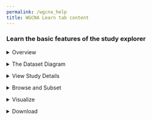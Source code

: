 ```yaml
---
permalink: /wgcna_help
title: WGCNA Learn tab content
---
```

<style>
  div.static-content details {
    margin: 1em 0;
  }
  div.static-content details p, div.static-content details ul {
    margin-left: 1emi;
    font-size: 90%;
  }
</style>

<div class="static-content">
  <div class="wgcna-help">
    <h3>Learn the basic features of the study explorer</h3>
    <details>
      <summary>Overview</summary>
      <p>The <b>Study Explorer</b> is an interactive feature that allows you to learn more about a dataset, explore all the variables in the dataset, and perform exploratory data analysis to visualize associations between two or more variables.</p>
    </details>
    <details>
      <summary>The Dataset Diagram</summary>
      <p>Across the top of the page is a diagram that depicts the structure of the dataset and the sample size. Below the dataset diagram are several tabs whose functionality is described below. </p>
    </details>
    <details>
      <summary>View Study Details</summary>
      <p>The <b>View Study Details</b> tab provides a summary of the dataset, links to associated publications, and a list of study investigators.</p>
    </details>
    <details>
      <summary>Browse and Subset</summary>
      <p><ul>The <b>Browse and Subset</b> tab enables you to
        <li>Browse through a <b>hierarchical variable tree</b>, a list of all the variables in the dataset that is displayed in on the left of the page</li>
        <li>View the <b>univariate distributions</b> of each of the variables by clicking on the variable name in the tree. Clicking on a categorical variable displays a frequency table while clicking on a continuous variable displays a histogram with summary statistics.</li>
        <li><b>Subset the data</b> to select observations of interest</li>
      </ul></p>
    </details>
    <details>
      <summary>Visualize</summary>
      <p><ul>The <b>Visualize</b> tab enables you to create graphs and plots to explore associations between two or more variables. Clicking on “New visualization” opens a menu of visualization apps. Click on any icon to open the app and configure it.
        <li>The <b>correlation</b> app allows you to generate a bipartite network and uncover connections between functional data and metadata variables.</li>
        <li>Plot simple distributions of continuous data using <b>histogram</b> and <b>box plot</b> apps.</li>
        <li>Counts and proportions: Use standard <b>bar plots</b> and 'row by column' (RxC) or 2x2 <b>contingency tables</b> to examine and compare frequencies in the data.</li>
      </ul></p>
    </details>
    <details>
      <summary>Download</summary>
      <p>The <b>Download</b> tab allows you to download the data that is represented in the study explorer and work with it on your own. </p>
    </details>
  </div>
</div>
